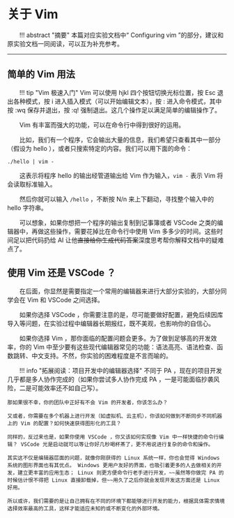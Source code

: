 <style>p { text-indent: 2em; }</style>

# 关于 Vim

!!! abstract "摘要"
    本篇对应实验文档中“ Configuring vim ”的部分，建议和原实验文档一同阅读，可以互为补充参考。

---

## 简单的 Vim 用法

!!! tip "Vim 极速入门"
    Vim 可以使用 hjkl 四个按钮切换光标位置，按 Esc 退出各种模式，按 i 进入插入模式（可以开始编辑文本），按 : 进入命令模式，其中按 :wq 保存并退出，按 :q! 强制退出。这几个操作足以满足简单的编辑操作了。


Vim 有丰富而强大的功能，可以在命令行中得到很好的运用。

比如，我们有一个程序，它会输出大量的信息，我们希望只查看其中一部分（假设为 hello ），或者只搜索特定的内容。我们可以用下面的命令：

```
./hello | vim -
```

这表示将程序 hello 的输出经管道输出给 Vim 作为输入，`vim -` 表示 Vim 将会读取标准输入。

然后你就可以输入 `/hello` ，不断按 N/n 来上下翻动，寻找整个输入中的 hello 字符串。

可以想象，如果你想把一个程序的输出复制到记事簿或者 VSCode 之类的编辑器中，再做这些操作，需要花掉比在命令行中使用 Vim 多多少的时间。这些时间足以把代码扔给 AI 让他~~直接给你生成代码答案~~深度思考帮你解释文档中的疑难点了。


## 使用 Vim 还是 VSCode ？

在后面，你显然是需要指定一个常用的编辑器来进行大部分实验的，大部分同学会在 Vim 和 VSCode 之间选择。

如果你选择 VSCode ，你需要注意的是，尽可能要做好配置，避免后续因库导入等问题，在实验过程中编辑器长期报红，既不美观，也影响你的自信心。

如果你选择 Vim ，那你面临的配置问题会更多。为了做到足够高的开发效率，你的 Vim 中至少要有这些现代编辑器常见的功能：语法高亮、语法检查、函数跳转、中文支持。不然，你实验的困难程度是不言而喻的。

!!! info "拓展阅读：项目开发中的编辑器选择"
    不同于 PA ，现在的项目开发几乎都是多人协作完成的（如果你尝试多人协作完成 PA ，一是可能面临抄袭风险，二是可能效率还不如自己写）。

    那如果很不幸，你的团队中正好有不会 Vim 的开发者，你该怎么办？

    又或者，你需要在多个机器上进行开发（如虚拟机、云主机），你该如何做到不断同步不同机器上的 Vim 的配置？如何快速获得图形化的工具？

    同样的，反过来也是，如果你使用 VSCode ，你又该如何实现像 Vim 中一样快捷的命令行编辑？ VSCode 光是启动就可以等让你好几秒喝杯茶了，更不用说进行复杂的命令和操作。

    其实这不仅是编辑器层面的问题，就像你刚获得的 Linux 系统一样，你也会觉得 Windows 系统的图形界面也有其优点。 Windows 更用户友好的界面，也吸引着更多的人去做相关的开发，建立更丰富的应用生态； Linux 则更方便命令行老手进行开发，~~虽然等你做完 PA 的时候估计恨不得把 Linux 直接卸载掉，但~~用久了之后你就会发现开发这方面还是 Linux 好用。
    
    所以或许，我们需要的是让自己拥有在不同的环境下都能够进行开发的能力，根据具体需求情境选择效率最高的工具，这样才能适应未知的或不断变化的外部环境。


